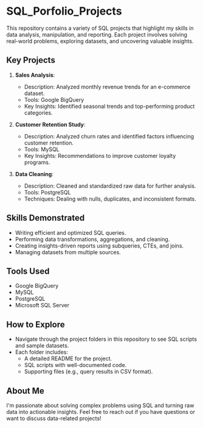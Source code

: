 # SQL_Porfolio_Projects
This repository contains a variety of SQL projects that highlight my skills in data analysis, manipulation, and reporting. Each project involves solving real-world problems, exploring datasets, and uncovering valuable insights.

## Key Projects
1. **Sales Analysis**:
   - Description: Analyzed monthly revenue trends for an e-commerce dataset.
   - Tools: Google BigQuery
   - Key Insights: Identified seasonal trends and top-performing product categories.

2. **Customer Retention Study**:
   - Description: Analyzed churn rates and identified factors influencing customer retention.
   - Tools: MySQL
   - Key Insights: Recommendations to improve customer loyalty programs.

3. **Data Cleaning**:
   - Description: Cleaned and standardized raw data for further analysis.
   - Tools: PostgreSQL
   - Techniques: Dealing with nulls, duplicates, and inconsistent formats.

## Skills Demonstrated
- Writing efficient and optimized SQL queries.
- Performing data transformations, aggregations, and cleaning.
- Creating insights-driven reports using subqueries, CTEs, and joins.
- Managing datasets from multiple sources.

## Tools Used
- Google BigQuery
- MySQL
- PostgreSQL
- Microsoft SQL Server

## How to Explore
- Navigate through the project folders in this repository to see SQL scripts and sample datasets.
- Each folder includes:
  - A detailed README for the project.
  - SQL scripts with well-documented code.
  - Supporting files (e.g., query results in CSV format).

## About Me
I'm passionate about solving complex problems using SQL and turning raw data into actionable insights. Feel free to reach out if you have questions or want to discuss data-related projects!

